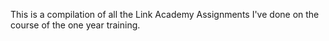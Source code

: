 This is a compilation of all the Link Academy Assignments I've done on the course of the one year training.
